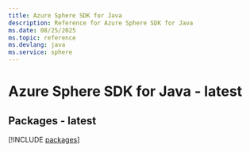 ```yaml
---
title: Azure Sphere SDK for Java
description: Reference for Azure Sphere SDK for Java
ms.date: 08/25/2025
ms.topic: reference
ms.devlang: java
ms.service: sphere
---
```

# Azure Sphere SDK for Java - latest
## Packages - latest
[!INCLUDE [packages](sphere-index.md)]